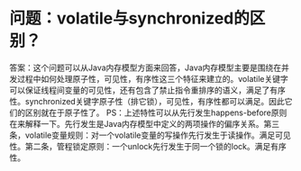 # 问题：volatile与synchronized的区别？
答案：这个问题可以从Java内存模型方面来回答，Java内存模型主要是围绕在并发过程中如何处理原子性，可见性，有序性这三个特征来建立的。volatile关键字可以保证线程间变量的可见性，还有包含了禁止指令重排序的语义，满足了有序性。synchronized关键字原子性（排它锁），可见性，有序性都可以满足。因此它们的区别就在于原子性了。
PS：上述特性可以从先行发生happens-before原则在来解释一下。先行发生是Java内存模型中定义的两项操作的偏序关系。第三条，volatile变量规则：对一个volatile变量的写操作先行发生于读操作。满足可见性。第二条，管程锁定原则：一个unlock先行发生于同一个锁的lock。满足有序性。